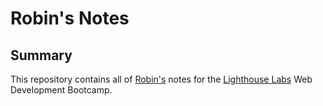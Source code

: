# Robin's Notes

## Summary

This repository contains all of [Robin's](https://github.com/Musthaver) notes for the [Lighthouse Labs](https://lighthouselabs.ca/) Web Development Bootcamp.